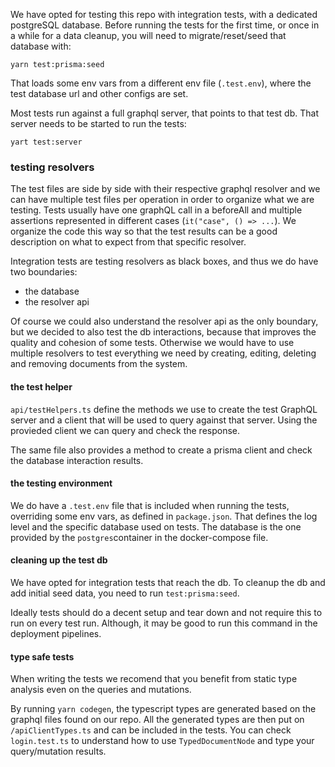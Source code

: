 We have opted for testing this repo with integration tests, with a dedicated postgreSQL database.
Before running the tests for the first time, or once in a while for a data cleanup, you will need to migrate/reset/seed that database with:

```
yarn test:prisma:seed
```

That loads some env vars from a different env file (`.test.env`), where the test database url and other configs are set.

Most tests run against a full graphql server, that points to that test db. That server needs to be started to run the tests:

```
yart test:server
```

### testing resolvers

The test files are side by side with their respective graphql resolver and we can have multiple test files per operation in order to organize what we are testing. Tests usually have one graphQL call in a beforeAll and multiple assertions represented in different cases (`it("case", () => ...`). We organize the code this way so that the test results can be a good description on what to expect from that specific resolver.

Integration tests are testing resolvers as black boxes, and thus we do have two boundaries:

- the database
- the resolver api

Of course we could also understand the resolver api as the only boundary, but we decided to also test the db interactions, because that improves the quality and cohesion of some tests. Otherwise we would have to use multiple resolvers to test everything we need by creating, editing, deleting and removing documents from the system.

#### the test helper

`api/testHelpers.ts` define the methods we use to create the test GraphQL server and a client that will be used to query against that server. Using the provieded client we can query and check the response.

The same file also provides a method to create a prisma client and check the database interaction results.

#### the testing environment

We do have a `.test.env` file that is included when running the tests, overriding some env vars, as defined in `package.json`. That defines the log level and the specific database used on tests. The database is the one provided by the `postgres`container in the docker-compose file.

#### cleaning up the test db

We have opted for integration tests that reach the db. To cleanup the db and add initial seed data, you need to run `test:prisma:seed`.

Ideally tests should do a decent setup and tear down and not require this to run on every test run. Although, it may be good to run this command in the deployment pipelines.

#### type safe tests

When writing the tests we recomend that you benefit from static type analysis even on the queries and mutations.

By running `yarn codegen`, the typescript types are generated based on the graphql files found on our repo. All the generated types are then put on `/apiClientTypes.ts` and can be included in the tests. You can check `login.test.ts` to understand how to use `TypedDocumentNode` and type your query/mutation results.
